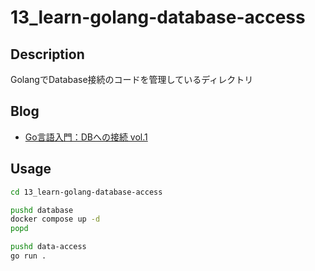 # 13_learn-golang-database-access

## Description

GolangでDatabase接続のコードを管理しているディレクトリ

## Blog

- [Go言語入門：DBへの接続 vol.1](https://yossi-note.com/golang_database_access_1/)

## Usage

```sh
cd 13_learn-golang-database-access

pushd database
docker compose up -d
popd

pushd data-access
go run .
```

